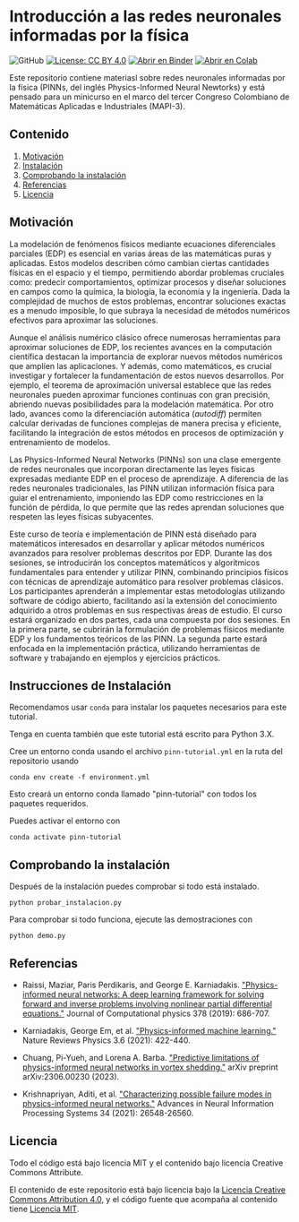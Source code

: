 # Introducción a las redes neuronales informadas por la física

![GitHub](https://img.shields.io/github/license/nicoguaro/pinns_mapi-3)
[![License: CC BY 4.0](https://img.shields.io/badge/License-CC_BY_4.0-lightgrey.svg)](https://creativecommons.org/licenses/by/4.0/)
[![Abrir en Binder](https://mybinder.org/badge_logo.svg)](https://mybinder.org/v2/gh/nicoguaro/pinns_mapi-3/HEAD)
[![Abrir en Colab](https://colab.research.google.com/assets/colab-badge.svg)](https://colab.research.google.com/github/nicoguaro/pinns_mapi-3)

Este repositorio contiene materiasl sobre redes neuronales informadas por la física
(PINNs, del inglés Physics-Informed Neural Newtorks) y está pensado para un minicurso
en el marco del tercer Congreso Colombiano de Matemáticas Aplicadas e Industriales (MAPI-3).


## Contenido

 1. [Motivación](#motivación)
 2. [Instalación](#instrucciones-de-instalación)
 3. [Comprobando la instalación](#comprobando-la-instalación)
 4. [Referencias](#referencias)
 5. [Licencia](#licencia)


## Motivación

La modelación de fenómenos físicos mediante ecuaciones diferenciales parciales (EDP) es esencial en varias áreas de las matemáticas puras y aplicadas. Estos modelos describen cómo cambian ciertas cantidades físicas en el espacio y el tiempo, permitiendo abordar problemas cruciales como: predecir comportamientos, optimizar procesos y diseñar soluciones en campos como la química, la biología, la economía y la ingeniería. Dada la complejidad de muchos de estos problemas, encontrar soluciones exactas es a menudo imposible, lo que subraya la necesidad de métodos numéricos efectivos para aproximar las soluciones.

Aunque el análisis numérico clásico ofrece numerosas herramientas para aproximar soluciones de EDP, los recientes avances en la computación científica destacan la importancia de explorar nuevos métodos numéricos que amplíen las aplicaciones. Y además, como matemáticos, es crucial investigar y fortalecer la fundamentación de estos nuevos desarrollos. Por ejemplo, el teorema de aproximación universal establece que las redes neuronales pueden aproximar funciones continuas con gran precisión, abriendo nuevas posibilidades para la modelación matemática. Por otro lado, avances como la diferenciación automática (_autodiff_) permiten calcular derivadas de funciones complejas de manera precisa y eficiente, facilitando la integración de estos métodos en procesos de optimización y entrenamiento de modelos.

Las Physics-Informed Neural Networks (PINNs) son una clase emergente de redes neuronales que incorporan directamente las leyes físicas expresadas mediante EDP en el proceso de aprendizaje. A diferencia de las redes neuronales tradicionales, las PINN utilizan información física para guiar el entrenamiento, imponiendo las EDP como restricciones en la función de pérdida, lo que permite que las redes aprendan soluciones que respeten las leyes físicas subyacentes.

Este curso de teoría e implementación de PINN está diseñado para matemáticos interesados en desarrollar y aplicar métodos numéricos avanzados para resolver problemas descritos por EDP. Durante las dos sesiones, se introducirán los conceptos matemáticos y algorítmicos fundamentales para entender y utilizar PINN, combinando principios físicos con técnicas de aprendizaje automático para resolver problemas clásicos. Los participantes aprenderán a implementar estas metodologías utilizando software de código abierto, facilitando así la extensión del conocimiento adquirido a otros problemas en sus respectivas áreas de estudio. El curso estará organizado en dos partes, cada una compuesta por dos sesiones. En la primera parte, se cubrirán la formulación de problemas físicos mediante EDP y los fundamentos teóricos de las PINN. La segunda parte estará enfocada en la implementación práctica, utilizando herramientas de software y trabajando en ejemplos y ejercicios prácticos.


## Instrucciones de Instalación

Recomendamos usar ``conda`` para instalar los paquetes necesarios para
este tutorial.

Tenga en cuenta también que este tutorial está escrito para Python 3.X.


Cree un entorno conda usando el archivo ``pinn-tutorial.yml`` en la ruta
del repositorio usando

```console
conda env create -f environment.yml
```

Esto creará un entorno conda llamado "pinn-tutorial" con todos los
paquetes requeridos.

Puedes activar el entorno con

```console
conda activate pinn-tutorial
```

## Comprobando la instalación

Después de la instalación puedes comprobar si todo está instalado.

```console
python probar_instalacion.py
```

Para comprobar si todo funciona, ejecute las demostraciones con

```console
python demo.py
```


## Referencias

- Raissi, Maziar, Paris Perdikaris, and George E. Karniadakis.
  ["Physics-informed neural networks: A deep learning framework for solving
  forward and inverse problems involving nonlinear partial differential
  equations."](https://www.sciencedirect.com/science/article/pii/S0021999118307125)
  Journal of Computational physics 378 (2019): 686-707.

- Karniadakis, George Em, et al.
  ["Physics-informed machine learning."](https://doi.org/10.1038/s42254-021-00314-5)
  Nature Reviews Physics 3.6 (2021): 422-440.

- Chuang, Pi-Yueh, and Lorena A. Barba.
  ["Predictive limitations of physics-informed neural networks in vortex shedding."](https://arxiv.org/abs/2306.00230) arXiv preprint arXiv:2306.00230 (2023).

- Krishnapriyan, Aditi, et al. ["Characterizing possible failure modes
  in physics-informed neural networks."](https://arxiv.org/abs/2109.01050)
  Advances in Neural Information Processing Systems 34 (2021): 26548-26560.

## Licencia

Todo el código está bajo licencia MIT y el contenido bajo licencia Creative Commons Attribute.

El contenido de este repositorio está bajo licencia bajo la
[Licencia Creative Commons Attribution 4.0](http://choosealicense.com/licenses/cc-by-4.0/),
y el código fuente que acompaña al contenido tiene 
[Licencia MIT](https://opensource.org/licenses/mit-license.php).

